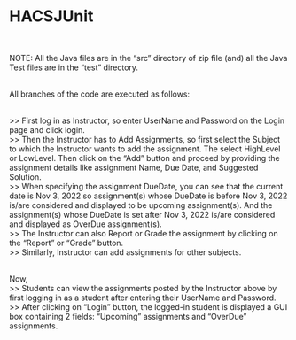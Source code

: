 # HACSJUnit

<br/>

NOTE: 
All the Java files are in the “src” directory of zip file (and) all the Java Test files are in the “test” directory.

<br/>
All branches of the code are executed as follows: 

<br/> >> First log in as Instructor, so enter UserName and Password on the Login page and click login.
<br/> >> Then the Instructor has to Add Assignments, so first select the Subject to which the Instructor wants to add the assignment. The select HighLevel or LowLevel. Then click on the “Add” button and proceed by providing the assignment details like assignment Name, Due Date, and Suggested Solution.
<br/> >> When specifying the assignment DueDate, you can see that the current date is Nov 3, 2022 so assignment(s) whose DueDate is before Nov 3, 2022 is/are considered and displayed to be upcoming assignment(s). And the assignment(s) whose DueDate is set after Nov 3, 2022 is/are considered and displayed as OverDue assignment(s). 
<br/> >> The Instructor can also Report or Grade the assignment by clicking on the “Report” or “Grade” button.
<br/> >> Similarly, Instructor can add assignments for other subjects.

<br/>Now,
<br/> >> Students can view the assignments posted by the Instructor above by first logging in as a student after entering their UserName and Password. 
<br/> >> After clicking on “Login” button, the logged-in student is displayed a GUI box containing 2 fields: “Upcoming” assignments and “OverDue” assignments. 
